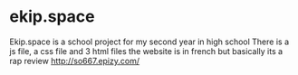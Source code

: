 # ekip.space
Ekip.space is a school project for my second year in high school
There is a js file, a css file and 3 html files
the website is in french but basically its a rap review
http://so667.epizy.com/
